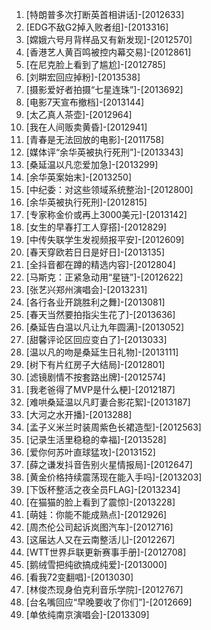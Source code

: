 
1. [特朗普多次打断英首相讲话]-[2012633]
1. [EDG不敌G2掉入败者组]-[2013316]
1. [嫦娥六号月背样品又有新发现]-[2012570]
1. [香港艺人黄百鸣被控内幕交易]-[2012861]
1. [在尼克脸上看到了尴尬]-[2012785]
1. [刘畊宏回应掉粉]-[2013538]
1. [摄影爱好者拍摄“七星连珠”]-[2013692]
1. [电影7天宣布撤档]-[2013144]
1. [太乙真人茶壶]-[2012964]
1. [我在人间贩卖黄昏]-[2012941]
1. [青春是无法回放的电影]-[2011758]
1. [媒体评“余华英被执行死刑”]-[2013343]
1. [桑延温以凡恋爱加急]-[2013299]
1. [余华英案始末]-[2013250]
1. [中纪委：对这些领域系统整治]-[2012800]
1. [余华英被执行死刑]-[2012815]
1. [专家称金价或再上3000美元]-[2013142]
1. [女生的早春打工人穿搭]-[2012829]
1. [中传失联学生发视频报平安]-[2012609]
1. [春天穿欧若日日是好日]-[2013135]
1. [全抖音都在蹲的精选内容]-[2012804]
1. [马斯克：正紧急动用“星链”]-[2012622]
1. [张艺兴郑州演唱会]-[2013231]
1. [各行各业开跳胜利之舞]-[2013081]
1. [春天当然要拍指尖生花了]-[2013636]
1. [桑延告白温以凡让九年圆满]-[2013052]
1. [甜馨评论区回应变白了]-[2013033]
1. [温以凡的吻是桑延生日礼物]-[2013111]
1. [树下有片红房子大结局]-[2012801]
1. [滤镜剧情不按套路出牌]-[2012574]
1. [我老爸得了MVP是什么梗]-[2012187]
1. [难哄桑延温以凡盯妻合影花絮]-[2013187]
1. [大河之水开播]-[2013288]
1. [孟子义米兰时装周紫色长裙造型]-[2012563]
1. [记录生活里稳稳的幸福]-[2013528]
1. [爱你何苏叶直球猛攻]-[2013152]
1. [薛之谦发抖音告别火星情报局]-[2012647]
1. [黄金价格持续震荡现在能入手吗]-[2013203]
1. [下饭杯整活之夜全员FLAG]-[2013234]
1. [在猫猫的脸上看到了震惊]-[2013228]
1. [萌娃：你能不能成熟点]-[2012926]
1. [周杰伦公司起诉岚图汽车]-[2012716]
1. [这届达人又在云南整活儿]-[2012267]
1. [WTT世界乒联更新赛事手册]-[2012708]
1. [鹅绒雪把纯欲搞成纯爱]-[2013000]
1. [看我72变翻唱]-[2013030]
1. [林俊杰现身伯克利音乐学院]-[2012767]
1. [台名嘴回应“早晚要收了你们”]-[2012669]
1. [单依纯南京演唱会]-[2013309]